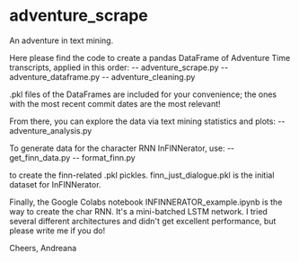 # adventure_scrape
An adventure in text mining.

Here please find the code to create a pandas DataFrame of Adventure Time transcripts, applied in this order:
-- adventure_scrape.py
-- adventure_dataframe.py
-- adventure_cleaning.py

.pkl files of the DataFrames are included for your convenience; the ones with the most recent commit dates are the most relevant! 

From there, you can explore the data via text mining statistics and plots:
-- adventure_analysis.py 

To generate data for the character RNN InFINNerator, use:
-- get_finn_data.py
-- format_finn.py

to create the finn-related .pkl pickles. finn_just_dialogue.pkl is the initial dataset for InFINNerator.

Finally, the Google Colabs notebook INFINNERATOR_example.ipynb is the way to create the char RNN. 
It's a mini-batched LSTM network. I tried several different architectures and didn't get excellent 
performance, but please write me if you do! 


Cheers,
Andreana


